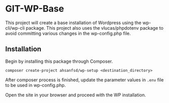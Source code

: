 # GIT-WP-Base
This project will create a base installation of Wordpress using the wp-cli/wp-cli package. This project also uses the vlucas/phpdotenv package to avoid committing various changes in the wp-config.php file.

## Installation
Begin by installing this package through Composer.

    composer create-project ahsanfsd/wp-setup <destination_directory>

After composer process is finished, update the parameter values in `.env` file to be used in wp-config.php.

Open the site in your browser and proceed with the WP installation. 
